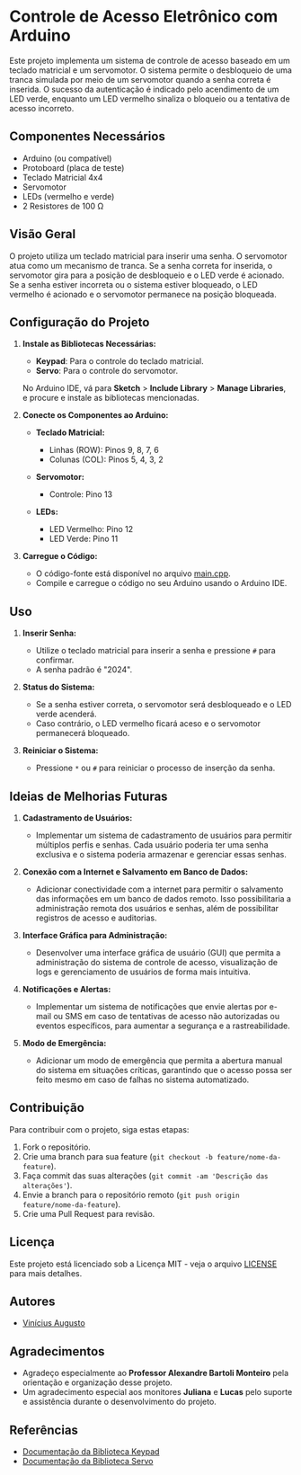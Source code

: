 # Controle de Acesso Eletrônico com Arduino

Este projeto implementa um sistema de controle de acesso baseado em um teclado matricial e um servomotor. O sistema permite o desbloqueio de uma tranca simulada por meio de um servomotor quando a senha correta é inserida. O sucesso da autenticação é indicado pelo acendimento de um LED verde, enquanto um LED vermelho sinaliza o bloqueio ou a tentativa de acesso incorreto.

## Componentes Necessários

- Arduino (ou compatível)
- Protoboard (placa de teste)
- Teclado Matricial 4x4
- Servomotor
- LEDs (vermelho e verde)
- 2 Resistores de 100 Ω


## Visão Geral

O projeto utiliza um teclado matricial para inserir uma senha. O servomotor atua como um mecanismo de tranca. Se a senha correta for inserida, o servomotor gira para a posição de desbloqueio e o LED verde é acionado. Se a senha estiver incorreta ou o sistema estiver bloqueado, o LED vermelho é acionado e o servomotor permanece na posição bloqueada.

## Configuração do Projeto

1. **Instale as Bibliotecas Necessárias:**
   - **Keypad**: Para o controle do teclado matricial.
   - **Servo**: Para o controle do servomotor.

   No Arduino IDE, vá para **Sketch** > **Include Library** > **Manage Libraries**, e procure e instale as bibliotecas mencionadas.

2. **Conecte os Componentes ao Arduino:**

   - **Teclado Matricial:**
     - Linhas (ROW): Pinos 9, 8, 7, 6
     - Colunas (COL): Pinos 5, 4, 3, 2

   - **Servomotor:**
     - Controle: Pino 13

   - **LEDs:**
     - LED Vermelho: Pino 12
     - LED Verde: Pino 11

3. **Carregue o Código:**
   - O código-fonte está disponível no arquivo [main.cpp](main.cpp).
   - Compile e carregue o código no seu Arduino usando o Arduino IDE.

## Uso

1. **Inserir Senha:**
   - Utilize o teclado matricial para inserir a senha e pressione `#` para confirmar.
   - A senha padrão é "2024".

2. **Status do Sistema:**
   - Se a senha estiver correta, o servomotor será desbloqueado e o LED verde acenderá.
   - Caso contrário, o LED vermelho ficará aceso e o servomotor permanecerá bloqueado.

3. **Reiniciar o Sistema:**
   - Pressione `*` ou `#` para reiniciar o processo de inserção da senha.

## Ideias de Melhorias Futuras

1. **Cadastramento de Usuários:**
   - Implementar um sistema de cadastramento de usuários para permitir múltiplos perfis e senhas. Cada usuário poderia ter uma senha exclusiva e o sistema poderia armazenar e gerenciar essas senhas.

2. **Conexão com a Internet e Salvamento em Banco de Dados:**
   - Adicionar conectividade com a internet para permitir o salvamento das informações em um banco de dados remoto. Isso possibilitaria a administração remota dos usuários e senhas, além de possibilitar registros de acesso e auditorias.

3. **Interface Gráfica para Administração:**
   - Desenvolver uma interface gráfica de usuário (GUI) que permita a administração do sistema de controle de acesso, visualização de logs e gerenciamento de usuários de forma mais intuitiva.

4. **Notificações e Alertas:**
   - Implementar um sistema de notificações que envie alertas por e-mail ou SMS em caso de tentativas de acesso não autorizadas ou eventos específicos, para aumentar a segurança e a rastreabilidade.

5. **Modo de Emergência:**
   - Adicionar um modo de emergência que permita a abertura manual do sistema em situações críticas, garantindo que o acesso possa ser feito mesmo em caso de falhas no sistema automatizado.

## Contribuição

Para contribuir com o projeto, siga estas etapas:

1. Fork o repositório.
2. Crie uma branch para sua feature (`git checkout -b feature/nome-da-feature`).
3. Faça commit das suas alterações (`git commit -am 'Descrição das alterações'`).
4. Envie a branch para o repositório remoto (`git push origin feature/nome-da-feature`).
5. Crie uma Pull Request para revisão.

## Licença

Este projeto está licenciado sob a Licença MIT - veja o arquivo [LICENSE](LICENSE) para mais detalhes.

## Autores

- [Vinícius Augusto](https://github.com/Dev-Vinicius1) 


## Agradecimentos

- Agradeço especialmente ao **Professor Alexandre Bartoli Monteiro** pela orientação e organização desse projeto.
- Um agradecimento especial aos monitores **Juliana** e **Lucas** pelo suporte e assistência durante o desenvolvimento do projeto.

## Referências

- [Documentação da Biblioteca Keypad](https://www.arduinolibraries.info/libraries/keypad)
- [Documentação da Biblioteca Servo](https://www.arduino.cc/en/Reference/Servo)
